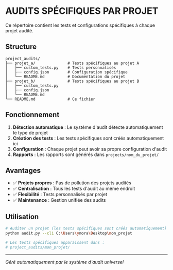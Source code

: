 # AUDITS SPÉCIFIQUES PAR PROJET

Ce répertoire contient les tests et configurations spécifiques à chaque projet audité.

## Structure

```
project_audits/
├── projet_a/              # Tests spécifiques au projet A
│   ├── custom_tests.py    # Tests personnalisés
│   ├── config.json        # Configuration spécifique
│   └── README.md          # Documentation du projet
├── projet_b/              # Tests spécifiques au projet B
│   ├── custom_tests.py
│   ├── config.json
│   └── README.md
└── README.md              # Ce fichier
```

## Fonctionnement

1. **Détection automatique** : Le système d'audit détecte automatiquement le type de projet
2. **Création des tests** : Les tests spécifiques sont créés automatiquement ici
3. **Configuration** : Chaque projet peut avoir sa propre configuration d'audit
4. **Rapports** : Les rapports sont générés dans `projects/nom_du_projet/`

## Avantages

- ✅ **Projets propres** : Pas de pollution des projets audités
- ✅ **Centralisation** : Tous les tests d'audit au même endroit
- ✅ **Flexibilité** : Tests personnalisés par projet
- ✅ **Maintenance** : Gestion unifiée des audits

## Utilisation

```bash
# Auditer un projet (les tests spécifiques sont créés automatiquement)
python audit.py --cli C:\Users\ymora\Desktop\mon_projet

# Les tests spécifiques apparaissent dans :
# project_audits/mon_projet/
```

---

*Géré automatiquement par le système d'audit universel*
